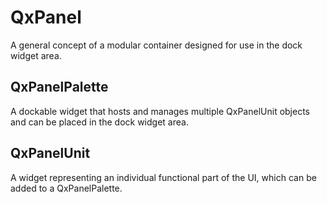 <!--
SPDX-FileComment: Project Homepage: https://github.com/rstammdev/qtxt
SPDX-FileCopyrightText: 2025 Ralf Stamm
SPDX-License-Identifier: GPL-3.0-or-later
-->

# QxPanel

A general concept of a modular container designed for use in the dock widget area.


## QxPanelPalette

A dockable widget that hosts and manages multiple QxPanelUnit objects and can be placed in the dock widget area.


## QxPanelUnit

A widget representing an individual functional part of the UI, which can be added to a QxPanelPalette.
